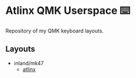 # Atlinx QMK Userspace ⌨️

Repository of my QMK keyboard layouts.

## Layouts

- inland/mk47
  - [atlinx](.\keyboards\inland\mk47\keymaps\atlinx\keymap.c)
